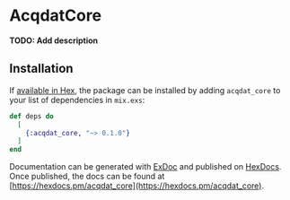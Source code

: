 # AcqdatCore

**TODO: Add description**

## Installation

If [available in Hex](https://hex.pm/docs/publish), the package can be installed
by adding `acqdat_core` to your list of dependencies in `mix.exs`:

```elixir
def deps do
  [
    {:acqdat_core, "~> 0.1.0"}
  ]
end
```

Documentation can be generated with [ExDoc](https://github.com/elixir-lang/ex_doc)
and published on [HexDocs](https://hexdocs.pm). Once published, the docs can
be found at [https://hexdocs.pm/acqdat_core](https://hexdocs.pm/acqdat_core).

